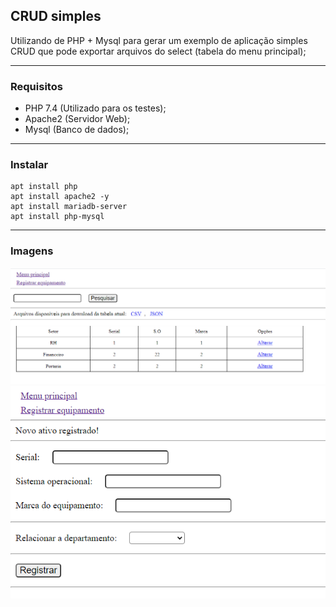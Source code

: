 ## CRUD simples

Utilizando de PHP + Mysql para gerar um exemplo de aplicação simples CRUD que pode exportar arquivos do select (tabela do menu principal);

---

### Requisitos
* PHP 7.4 (Utilizado para os testes);
* Apache2 (Servidor Web);
* Mysql (Banco de dados);

---

### Instalar

```
apt install php
apt install apache2 -y 
apt install mariadb-server
apt install php-mysql
```

---

### Imagens 

![exemplo1](exemplo1.png)
![exemplo2](exemplo2.png)